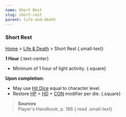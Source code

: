 ```yaml
---
name: Short Rest
slug: short-rest
parent: life-and-death
---
```

### Short Rest
[Home](home) > [Life & Death](life-and-death) > Short Rest {.small-text}

**1 Hour** {.text-center}
- Minimum of 1 hour of light activity.
{.square}


**Upon completion:**
- May use [Hit Dice](hit-dice) equal to character level.
- Restore [HP](hit-points) = [HD](hit-dice) + [CON](constitution) modifier per die.
{.square}

> **Sources** <br/>
> Player's Handbook, p. 186
{.read .small-text}
